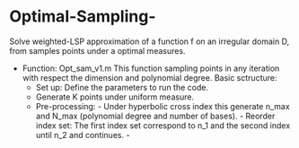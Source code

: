 # Optimal-Sampling-
Solve weighted-LSP approximation of a function f on an irregular domain D, from samples points under a optimal measures.
* Function: Opt_sam_v1.m 
  This function sampling points in any iteration with respect the dimension and polynomial degree.
  Basic sctructure: 
  - Set up: Define the parameters to run the code. 
  - Generate K points under uniform measure. 
  - Pre-processing: 
              - Under hyperbolic cross index this generate n_max and N_max (polynomial degree and number of bases).
              - Reorder index set: The first index set correspond to n_1 and the second index until n_2 and continues.
              - 
          
